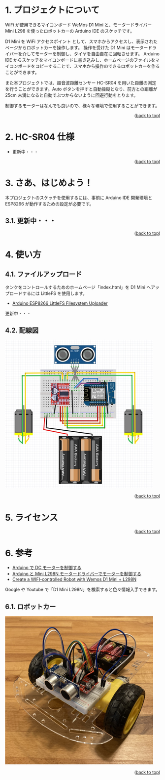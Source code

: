 <a name="readme-top"></a>

<!-- ABOUT THE PROJECT -->

# 1. プロジェクトについて

WiFi が使用できるマイコンボード WeMos D1 Mini と、モータードライバー Mini L298 を使ったロボットカーの Arduino IDE のスケッチです。

D1 Mini を WiFi アクセスポイント として、スマホからアクセスし、表示されたページからロボットカーを操作します。
操作を受けた D1 Mini はモータードライバーを介してモーターを制御し、タイヤを自由自在に回転させます。
Arduino IDE からスケッチをマイコンボードに書き込みし、ホームページのファイルをマイコンボードをコピーすることで、スマホから操作のできるロボットカーを作ることができます。

また本プロジェクトでは、超音波距離センサー HC-SR04 を用いた距離の測定を行うことができます。Auto ボタンを押すと自動操縦となり、前方との距離が 25cm 未満になると自動でぶつからないように回避行動をとります。

制御するモーターはなんでも良いので、様々な環境で使用することができます。

<p align="right">(<a href="#readme-top">back to top</a>)</p>

<!-- ABOUT THE TARGET -->

# 2. HC-SR04 仕様

- 更新中・・・

<p align="right">(<a href="#readme-top">back to top</a>)</p>

<!-- GETTING STARTED -->

# 3. さあ、はじめよう！

本プロジェクトのスケッチを使用するには、事前に Arduino IDE 開発環境と ESP8266 が動作するための設定が必要です。

## 3.1. 更新中・・・

<p align="right">(<a href="#readme-top">back to top</a>)</p>

<!-- USAGE EXAMPLES -->

# 4. 使い方

## 4.1. ファイルアップロード

タンクをコントロールするためのホームページ「index.html」を D1 Mini へアップロードするには LittleFS を使用します。

- [Arduino ESP8266 LittleFS Filesystem Uploader](https://github.com/earlephilhower/arduino-esp8266littlefs-plugin)

更新中・・・

## 4.2. 配線図

<img src="./img/wiring-diagram.jpeg" width="480">

<p align="right">(<a href="#readme-top">back to top</a>)</p>

<!-- LICENSE -->

# 5. ライセンス

<p align="right">(<a href="#readme-top">back to top</a>)</p>

<!-- ACKNOWLEDGMENTS -->

# 6. 参考

- [Arduino で DC モーターを制御する](https://burariweb.info/electronic-work/arduino-learning/arduino-motor-driver-l298n.html)
- [Arduino と Mini L298N モータードライバーでモーターを制御する](https://web-memo-s.hatenablog.com/entry/2021/02/22/125619)
- [Create a WIFI-controlled Robot with Wemos D1 Mini + L298N](https://www.youtube.com/watch?v=BuSS_MBPCEk)

Google や Youtube で「D1 Mini L298N」を検索すると色々情報入手できます。

## 6.1. ロボットカー

<img src="./img/robot-car.jpeg" width="480">

<p align="right">(<a href="#readme-top">back to top</a>)</p>
